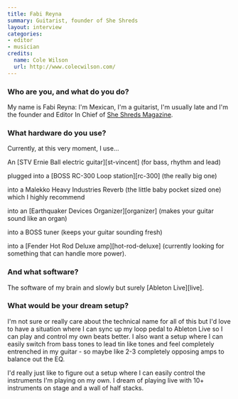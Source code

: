 ```yaml
---
title: Fabi Reyna
summary: Guitarist, founder of She Shreds
layout: interview
categories:
- editor
- musician
credits:
  name: Cole Wilson
  url: http://www.colecwilson.com/
---
```


### Who are you, and what do you do?

My name is Fabi Reyna: I'm Mexican, I'm a guitarist, I'm usually late and I'm the founder and Editor In Chief of [She Shreds Magazine](http://www.sheshredsmag.com/ "A magazine dedicated to female guitarists."). 

### What hardware do you use?

Currently, at this very moment, I use...

An [STV Ernie Ball electric guitar][st-vincent] (for bass, rhythm and lead)

plugged into a [BOSS RC-300 Loop station][rc-300] (the really big one)

into a Malekko Heavy Industries Reverb (the little baby pocket sized one) which I highly recommend

into an [Earthquaker Devices Organizer][organizer] (makes your guitar sound like an organ) 

into a BOSS tuner (keeps your guitar sounding fresh) 

into a [Fender Hot Rod Deluxe amp][hot-rod-deluxe] (currently looking for something that can handle more power). 

### And what software?

The software of my brain and slowly but surely [Ableton Live][live].

### What would be your dream setup?

I'm not sure or really care about the technical name for all of this but I'd love to have a situation where I can sync up my loop pedal to Ableton Live so I can play and control my own beats better. I also want a setup where I can easily switch from bass tones to lead tin like tones and feel completely entrenched in my guitar - so maybe like 2-3 completely opposing amps to balance out the EQ.

I'd really just like to figure out a setup where I can easily control the instruments I'm playing on my own. I dream of playing live with 10+ instruments on stage and a wall of half stacks.